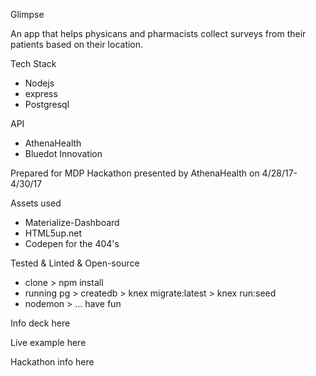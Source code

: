 Glimpse

An app that helps physicans and pharmacists collect surveys from their patients based on their location.

Tech Stack
* Nodejs
* express
* Postgresql

API
* AthenaHealth
* Bluedot Innovation

Prepared for MDP Hackathon presented by AthenaHealth on 4/28/17-4/30/17

Assets used
* Materialize-Dashboard
* HTML5up.net
* Codepen for the 404's

Tested & Linted & Open-source
* clone > npm install
* running pg > createdb > knex migrate:latest > knex run:seed
* nodemon > ... have fun


Info deck here

Live example here

Hackathon info here
